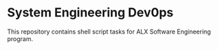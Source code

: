 # System Engineering Dev0ps
This repository contains shell script tasks for ALX Software Engineering program.
